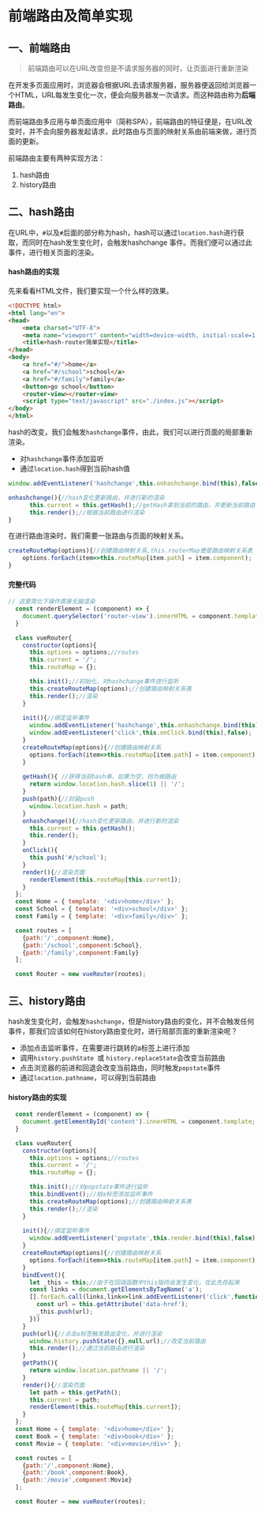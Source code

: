 # 前端路由及简单实现

## 一、前端路由

> 前端路由可以在URL改变但是不请求服务器的同时，让页面进行重新渲染

在开发多页面应用时，浏览器会根据URL去请求服务器，服务器便返回给浏览器一个HTML，URL每发生变化一次，便会向服务器发一次请求。而这种路由称为**后端路由**。

而前端路由多应用与单页面应用中（简称SPA），前端路由的特征便是，在URL改变时，并不会向服务器发起请求，此时路由与页面的映射关系由前端来做，进行页面的更新。

前端路由主要有两种实现方法：

1. hash路由
2. history路由



## 二、hash路由

在URL中，`#`以及`#`后面的部分称为hash，hash可以通过`location.hash`进行获取，而同时在hash发生变化时，会触发hashchange 事件。而我们便可以通过此事件，进行相关页面的渲染。

#### hash路由的实现

先来看看HTML文件，我们要实现一个什么样的效果。

```html
<!DOCTYPE html>
<html lang="en">
<head>
    <meta charset="UTF-8">
    <meta name="viewport" content="width=device-width, initial-scale=1.0">
    <title>hash-router简单实现</title>
</head>
<body>
    <a href="#/">home</a>
    <a href="#/school">school</a>
    <a href="#/family">family</a>
    <button>go school</button>
    <router-view></router-view>
    <script type="text/javascript" src="./index.js"></script>
</body>
</html>
```

hash的改变，我们会触发`hashchange`事件，由此，我们可以进行页面的局部重新渲染。

* 对`hashchange`事件添加监听
* 通过`location.hash`得到当前hash值

```javascript
window.addEventListener('hashchange',this.onhashchange.bind(this),false);//绑定监听事件

onhashchange(){//hash变化更新路由，并进行新的渲染
      this.current = this.getHash();//getHash拿到当前的路由，并更新当前路由
      this.render();//根据当前路由进行渲染
}
```

在进行路由渲染时，我们需要一张路由与页面的映射关系。

```javascript
createRouteMap(options){//创建路由映射关系,this.routerMap便是路由映射关系表
    options.forEach(item=>this.routeMap[item.path] = item.component);
}
```



#### 完整代码

```javascript
// 这里简化下操作直接无脑渲染
  const renderElement = (component) => {
    document.querySelector('router-view').innerHTML = component.template;
  }

  class vueRouter{
    constructor(options){
      this.options = options;//routes
      this.current = '/';
      this.routeMap = {};

      this.init();//初始化，对hashchange事件进行监听
      this.createRouteMap(options);//创建路由映射关系表
      this.render();//渲染
    }
  
    init(){//绑定监听事件
      window.addEventListener('hashchange',this.onhashchange.bind(this),false);
      window.addEventListener('click',this.onClick.bind(this),false);
    }
    createRouteMap(options){//创建路由映射关系
      options.forEach(item=>this.routeMap[item.path] = item.component);
    }
    
    getHash(){ //获得当前hash串，如果为空，则为根路由
      return window.location.hash.slice(1) || '/';
    }
    push(path){//封装push
      window.location.hash = path;
    }
    onhashchange(){//hash变化更新路由，并进行新的渲染
      this.current = this.getHash();
      this.render();
    }
    onClick(){
      this.push('#/school');
    }
    render(){//渲染页面
      renderElement(this.routeMap[this.current]);
    }
  };
  const Home = { template: '<div>home</div>' };
  const School = { template: '<div>school</div>' };
  const Family = { template: '<div>family</div>' };

  const routes = [
    {path:'/',component:Home},
    {path:'/school',component:School},
    {path:'/family',component:Family}
  ];

  const Router = new vueRouter(routes);
```



## 三、history路由

hash发生变化时，会触发`hashchange`，但是history路由的变化，并不会触发任何事件，那我们应该如何在history路由变化时，进行局部页面的重新渲染呢？

* 添加点击监听事件，在需要进行跳转的a标签上进行添加
* 调用`history.pushState `或 `history.replaceState`会改变当前路由
* 点击浏览器的前进和回退会改变当前路由，同时触发`popstate`事件
* 通过`location.pathname`，可以得到当前路由

#### history路由的实现

```javascript
  const renderElement = (component) => {
    document.getElementById('content').innerHTML = component.template;
  }

  class vueRouter{
    constructor(options){
      this.options = options;//routes
      this.current = '/';
      this.routeMap = {};

      this.init();//对popstate事件进行监听
      this.bindEvent();//给a标签添加监听事件
      this.createRouteMap(options);//创建路由映射关系表
      this.render();//渲染
    }
  
    init(){//绑定监听事件
      window.addEventListener('popstate',this.render.bind(this),false);
    }
    createRouteMap(options){//创建路由映射关系
      options.forEach(item=>this.routeMap[item.path] = item.component);
    }
    bindEvent(){
      let _this = this;//由于在回调函数中this指向会发生变化，在此先存起来
      const links = document.getElementsByTagName('a');
      [].forEach.call(links,link=>link.addEventListener('click',function(){
        const url = this.getAttribute('data-href');
        _this.push(url);
      }))
    }
    push(url){//点击a标签触发路由变化，并进行渲染
      window.history.pushState({},null,url);//改变当前路由
      this.render();//通过当前路由进行渲染
    }
    getPath(){
      return window.location.pathname || '/';
    }
    render(){//渲染页面
      let path = this.getPath();
      this.current = path;
      renderElement(this.routeMap[this.current]);
    }
  };
  const Home = { template: '<div>home</div>' };
  const Book = { template: '<div>book</div>' };
  const Movie = { template: '<div>movie</div>' };

  const routes = [
    {path:'/',component:Home},
    {path:'/book',component:Book},
    {path:'/movie',component:Movie}
  ];

  const Router = new vueRouter(routes);
```

